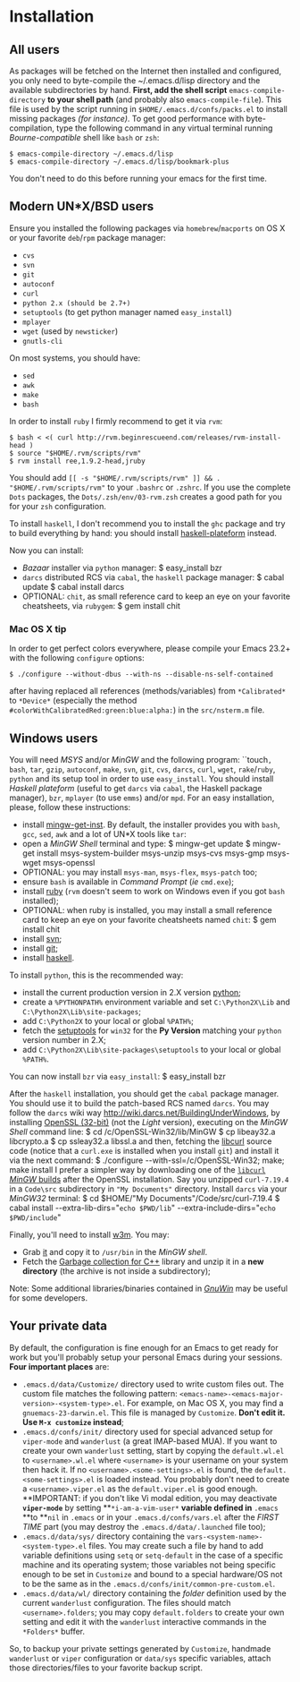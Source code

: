 Installation
============

All users
---------

As packages will be fetched on the Internet then installed and configured, you only need to byte-compile the ~/.emacs.d/lisp directory and the available subdirectories by hand. **First, add the shell script** `emacs-compile-directory` **to your shell path** (and probably also `emacs-compile-file`). This file is used by the script running in `$HOME/.emacs.d/confs/packs.el` to install missing packages *(for instance)*. To get good performance with byte-compilation, type the following command in any virtual terminal running *Bourne-compatible* shell like `bash` or `zsh`:

    $ emacs-compile-directory ~/.emacs.d/lisp
    $ emacs-compile-directory ~/.emacs.d/lisp/bookmark-plus

You don't need to do this before running your emacs for the first time.

Modern UN*X/BSD users
---------------------

Ensure you installed the following packages via `homebrew`/`macports` on OS X or your favorite `deb`/`rpm` package manager:

* `cvs`
* `svn`
* `git`
* `autoconf`
* `curl`
* `python 2.x (should be 2.7+)`
* `setuptools` (to get python manager named `easy_install`)
* `mplayer`
* `wget` (used by `newsticker`)
* `gnutls-cli`

On most systems, you should have:
* `sed`
* `awk`
* `make`
* `bash`

In order to install `ruby` I firmly recommend to get it via `rvm`:

    $ bash < <( curl http://rvm.beginrescueend.com/releases/rvm-install-head )
    $ source "$HOME/.rvm/scripts/rvm"
    $ rvm install ree,1.9.2-head,jruby

You should add `[[ -s "$HOME/.rvm/scripts/rvm" ]] && . "$HOME/.rvm/scripts/rvm"` to your `.bashrc` or `.zshrc`. If you use the complete `Dots` packages, the `Dots/.zsh/env/03-rvm.zsh` creates a good path for you for your `zsh` configuration.

To install `haskell`, I don't recommend you to install the `ghc` package and try to build everything by hand: you should install [haskell-plateform](http://sporkcode.wordpress.com/2009/07/11/installing-the-haskell-platform-in-ubuntu/) instead.

Now you can install:

* *Bazaar* installer via `python` manager:
    $ easy_install bzr
* `darcs` distributed RCS via `cabal`, the `haskell` package manager:
    $ cabal update
    $ cabal install darcs
* OPTIONAL: `chit`, as small reference card to keep an eye on your favorite cheatsheets, via `rubygem`:
    $ gem install chit

### Mac OS X tip

In order to get perfect colors everywhere, please compile your Emacs 23.2+ with the following `configure` options:

    $ ./configure --without-dbus --with-ns --disable-ns-self-contained
    
after having replaced all references (methods/variables) from `*Calibrated*` to `*Device*` (especially the method `#colorWithCalibratedRed:green:blue:alpha:`) in the `src/nsterm.m` file.

Windows users
-------------

You will need *MSYS* and/or *MinGW* and the following program:
``touch`, bash`, `tar`, `gzip`, `autoconf`, `make`, `svn`, `git`, `cvs`, `darcs`, `curl`, `wget`, `rake`/`ruby`, `python` and its setup tool in order to use `easy_install`. You should install *Haskell plateform* (useful to get `darcs` via `cabal`, the Haskell package manager), `bzr`, `mplayer` (to use `emms`) and/or `mpd`. For an easy installation, please, follow these instructions:

* install [mingw-get-inst](http://sourceforge.net/projects/mingw/files/Automated%20MinGW%20Installer/mingw-get-inst/). By default, the installer provides you with `bash`, `gcc`, `sed`, `awk` and a lot of UN*X tools like `tar`:
* open a *MinGW Shell* terminal and type:
    $ mingw-get update
    $ mingw-get install msys-system-builder msys-unzip msys-cvs msys-gmp msys-wget msys-openssl
* OPTIONAL: you may install `msys-man`, `msys-flex`, `msys-patch` too;
* ensure `bash` is available in *Command Prompt* (*ie* `cmd.exe`);
* install [ruby](http://rubyforge.org/projects/rubyinstaller/) (`rvm` doesn't seem to work on Windows even if you got `bash` installed);
* OPTIONAL: when ruby is installed, you may install a small reference card to keep an eye on your favorite cheatsheets named `chit`:
    $ gem install chit
* install [svn](http://subversion.tigris.org/servlets/ProjectDocumentList?folderID=91&expandFolder=91&folderID=74);
* install [git](http://code.google.com/p/msysgit/downloads/list);
* install [haskell](http://hackage.haskell.org/platform/windows.html).

To install `python`, this is the recommended way:

* install the current production version in 2.X version [python](http://www.python.org/download/releases/);
* create a `%PYTHONPATH%` environment variable and set `C:\Python2X\Lib` and `C:\Python2X\Lib\site-packages`;
* add `C:\Python2X` to your local or global `%PATH%`;
* fetch the [setuptools](http://pypi.python.org/pypi/setuptools#downloads) for `win32` for the **Py Version** matching your `python` version number in 2.X;
* add `C:\Python2X\Lib\site-packages\setuptools` to your local or global `%PATH%`.

You can now install `bzr` via `easy_install`:
    $ easy_install bzr

After the `haskell` installation, you should get the `cabal` package manager. You should use it to build the patch-based RCS named `darcs`. You may follow the `darcs` wiki way <http://wiki.darcs.net/BuildingUnderWindows>, by  installing  [OpenSSL (32-bit)](http://www.slproweb.com/products/Win32OpenSSL.html) (not the *Light* version), executing on the *MinGW Shell* command line:
    $ cd /c/OpenSSL-Win32/lib/MinGW
    $ cp libeay32.a libcrypto.a
    $ cp ssleay32.a libssl.a
and then, fetching the [libcurl](http://curl.haxx.se/latest.cgi?curl=win32-ssl-devel-msvc) source code (notice that a `curl.exe` is installed when you install `git`) and install it via the next command:
    $ ./configure --with-ssl=/c/OpenSSL-Win32; make; make install
I prefer a simpler way by downloading one of the [`libcurl` *MinGW* builds](http://haskell.forkio.com/Home/curl-win32/curl-7.19.4-mingw32.zip?attredirects=0&d=1) after the OpenSSL installation. Say you unzipped `curl-7.19.4` in a `Code\src` subdirectory in  `"My Documents"` directory. Install `darcs` via your *MinGW32* terminal:
    $ cd $HOME/"My Documents"/Code/src/curl-7.19.4
    $ cabal install --extra-lib-dirs="`echo $PWD/lib`" --extra-include-dirs="`echo $PWD/include`"

Finally, you'll need to install [w3m]().
You may:
* Grab [it](http://www.daionet.gr.jp/~knok/software/misc/w3m.exe) and copy it to `/usr/bin` in the *MinGW shell*.
* Fetch the [Garbage collection for C++](http://sourceforge.net/projects/libgc/) library and unzip it in a **new directory** (the archive is not inside a subdirectory);

Note: Some additional libraries/binaries contained in [*GnuWin*](http://gnuwin32.sourceforge.net/) may be useful for some developers.

Your private data
-----------------

By default, the configuration is fine enough for an Emacs to get ready
for work but you'll probably setup your personal Emacs during your
sessions. **Four important places** are:

* `.emacs.d/data/Customize/` directory used to write custom files
  out. The custom file matches the following pattern:
  `<emacs-name>-<emacs-major-version>-<system-type>.el`. For example, on
  Mac OS X, you may find a `gnuemacs-23-darwin.el`. This file is
  managed by `Customize`. **Don't edit it. Use `M-x customize` instead**;
* `.emacs.d/confs/init/` directory used for special advanced setup for
  `viper-mode` and `wanderlust` (a great IMAP-based MUA). If you want
  to create your own `wanderlust` setting, start by copying the
  `default.wl.el` to `<username>.wl.el` where `<username>` is your
  username on your system then hack it. If no
  `<username>.<some-settings>.el` is found, the
  `default.<some-settings>.el` is loaded instead. You probably don't
  need to create a `<username>.viper.el` as the `default.viper.el` is
  good enough. **IMPORTANT: if you don't like Vi modal edition, you
  may deactivate **`viper-mode`** by setting **`*i-am-a-vim-user*`
  **variable defined in** `.emacs` **to **`nil` in `.emacs` or in your
  `.emacs.d/confs/vars.el` after the *FIRST TIME* part (you may
  destroy the `.emacs.d/data/.launched` file too);
* `.emacs.d/data/sys/` directory containing the
  `vars-<system-name>-<system-type>.el` files. You may create such a
  file by hand to add variable definitions using `setq` or
  `setq-default` in the case of a specific machine and its operating
  system; those variables not being specific enough to be set in
  `Customize` and bound to a special hardware/OS not to be the same as
  in the `.emacs.d/confs/init/common-pre-custom.el`.
* `.emacs.d/data/wl/` directory containing the *folder* definition
  used by the current `wanderlust` configuration. The files should
  match `<username>.folders`; you may copy `default.folders` to create
  your own setting and edit it with the `wanderlust` interactive
  commands in the `*Folders*` buffer.

So, to backup your private settings generated by `Customize`, handmade
`wanderlust` or `viper` configuration or `data/sys` specific
variables, attach those directories/files to your favorite backup
script.
